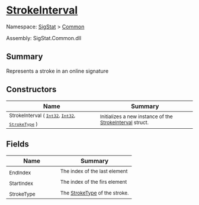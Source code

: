 # [StrokeInterval](./StrokeInterval.md)

Namespace: [SigStat]() > [Common](./README.md)

Assembly: SigStat.Common.dll

## Summary
Represents a stroke in an online signature

## Constructors

| Name | Summary | 
| --- | --- | 
| <sub>StrokeInterval ( [`Int32`](https://docs.microsoft.com/en-us/dotnet/api/System.Int32), [`Int32`](https://docs.microsoft.com/en-us/dotnet/api/System.Int32), [`StrokeType`](./StrokeType.md) )</sub><em>&nbsp;&nbsp;&nbsp;&nbsp;&nbsp;&nbsp;&nbsp;&nbsp;&nbsp;&nbsp;&nbsp;&nbsp;</em>| <sub>Initializes a new instance of the [StrokeInterval](https://github.com/hargitomi97/sigstat/blob/master/docs/md/SigStat/Common/StrokeInterval.md) struct.</sub>| <br>


## Fields

| Name | Summary | 
| --- | --- | 
| <sub>EndIndex</sub><em>&nbsp;&nbsp;&nbsp;&nbsp;&nbsp;&nbsp;&nbsp;&nbsp;&nbsp;&nbsp;&nbsp;&nbsp;</em>| <sub>The index of the last element</sub>| <br>
| <sub>StartIndex</sub><em>&nbsp;&nbsp;&nbsp;&nbsp;&nbsp;&nbsp;&nbsp;&nbsp;&nbsp;&nbsp;&nbsp;&nbsp;</em>| <sub>The index of the firs element</sub>| <br>
| <sub>StrokeType</sub><em>&nbsp;&nbsp;&nbsp;&nbsp;&nbsp;&nbsp;&nbsp;&nbsp;&nbsp;&nbsp;&nbsp;&nbsp;</em>| <sub>The [StrokeType](https://github.com/hargitomi97/sigstat/blob/master/docs/md/SigStat/Common/StrokeInterval.md) of the stroke.</sub>| <br>


